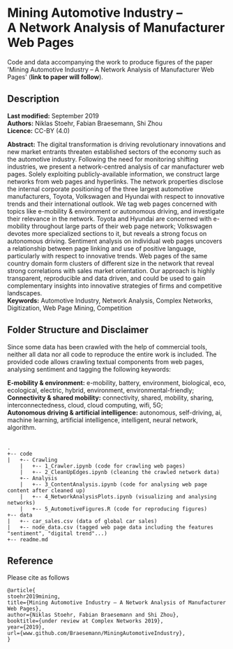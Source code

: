# Mining Automotive Industry – <br> A Network Analysis of Manufacturer Web Pages

Code and data accompanying the work to produce figures of the paper 'Mining Automotive Industry – A Network Analysis of Manufacturer Web Pages' (**link to paper will follow**). 

## Description
**Last modified:** September 2019 <br>
**Authors:** Niklas Stoehr, Fabian Braesemann, Shi Zhou <br>
**Licence:** CC-BY (4.0)

**Abstract:** The digital transformation is driving revolutionary innovations and new market entrants threaten established sectors of the economy such as the automotive industry. Following the need for monitoring shifting industries, we present a network-centred analysis of car manufacturer web pages. Solely exploiting publicly-available information, we construct large networks from web pages and hyperlinks. The network properties disclose the internal corporate positioning of the three largest automotive manufacturers, Toyota, Volkswagen and Hyundai with respect to innovative trends and their international outlook. We tag web pages concerned with topics like e-mobility & environment or autonomous driving, and investigate their relevance in the network. Toyota and Hyundai are concerned with e-mobility throughout large parts of their web page network; Volkswagen devotes more specialized sections to it, but reveals a strong focus on autonomous driving. Sentiment analysis on individual web pages uncovers a relationship between page linking and use of positive language, particularly with respect to innovative trends. Web pages of the same country domain form clusters of different size in the network that reveal strong correlations with sales market orientation. Our approach is highly transparent, reproducible and data driven, and could be used to gain complementary insights into innovative strategies of firms and competitive landscapes. <br>
**Keywords:** Automotive Industry, Network Analysis, Complex Networks, Digitization, Web Page Mining, Competition


## Folder Structure and Disclaimer
Since some data has been crawled with the help of commercial tools, neither all data nor all code to reproduce the entire work is included. The provided code allows crawling textual components from web pages, analysing sentiment and tagging the following keywords:

**E-mobility & environment:** e-mobility, battery, environment, biological, eco, ecological, electric, hybrid, environment, environmental-friendly;<br> 
**Connectivity & shared mobility:** connectivity, shared, mobility, sharing, interconnectedness, cloud, cloud computing, wifi, 5G;<br> 
**Autonomous driving & artificial intelligence:** autonomous, self-driving, ai, machine learning, artificial intelligence, intelligent, neural network, algorithm.
<br> <br> 

```
.
+-- code
|   +-- Crawling
    |   +-- 1_Crawler.ipynb (code for crawling web pages)
    |   +-- 2_CleanUpEdges.ipynb (cleaning the crawled network data)
    +-- Analysis
    |   +-- 3_ContentAnalysis.ipynb (code for analysing web page content after cleaned up)
    |   +-- 4_NetworkAnalysisPlots.ipynb (visualizing and analysing networks)
    |   +-- 5_AutomotiveFigures.R (code for reproducing figures)
+-- data
|   +-- car_sales.csv (data of global car sales)
|   +-- node_data.csv (tagged web page data including the features "sentiment", "digital trend"...)
+-- readme.md
```

## Reference
Please cite as follows 

```
@article{
stoehr2019mining,
title={Mining Automotive Industry – A Network Analysis of Manufacturer Web Pages},
author={Niklas Stoehr, Fabian Braesemann and Shi Zhou},
booktitle={under review at Complex Networks 2019},
year={2019},
url={www.github.com/Braesemann/MiningAutomotiveIndustry},
}
```




